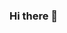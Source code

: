 ### Hi there 👋

<!--
**mbringas/mbringas** is a ✨ _special_ ✨ repository because its `README.md` (this file) appears on your GitHub profile.

Here are some ideas to get you started:

- 🔭 I’m currently working on data analysis and visualization of clinical data.
- 🌱 I’m currently learning about feature engineering, classical machine learning strategies and statistical analysis.
- 👯 I’m looking to collaborate on data science projects with chemical and/or biochemical data.
- 💬 Ask me about biophysical chemistry, protein engineering and many other chemistry topics.
- 😄 Pronouns: He/Him/use my first name.
